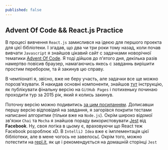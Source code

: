 ```yaml
---
published: false
---
```

## Advent Of Code && React.js Practice

В процесі вивчення `React.js` замислився на ідеєю для першого проекта для цієї бібліотеки. І згадав, що два чи три роки тому назад, коли почав вивчати `Javascript` я знайшов цікавий сайт с задачками новорічної тематики [Advent Of Code](http://adventofcode.com). Я тоді дійшов до п'ятого дня, декілька разів намертво повісив браузер, намагаючись якесь с завданнь вирішити простим перебором, та й закинув цю справу.

В чемпіонаті я, звісно, вже не беру участь, але задачки все ще можно порозв'язувати. Я накидав основні компоненти, знайшов [тут](https://github.com/facebook/create-react-app/blob/master/packages/react-scripts/template/README.md#github-pages) інструкцію, як публікувати фінальну версію на `GitHub Pages` і потихеньку починаю проходити тур за 2015 рік, який я колись закинув.

Поточну версію можно подивитись [за цим посиланням](https://rfist.github.io/adventofcode_solutions/).
Дописавши першу версію відповідей на завдання, я загорівся покрити тестами написанні алгоритми (тільки вже на `Node.js`). Окрім широко відомої зв'язки  `Chai` та `Mocha` я знайшов пораду використовувати [Jest](https://facebook.github.io/jest) від **Facebook**. Ну, своя логіка в цьому є, враховуючи що React теж  Facebook розроблює xD. В `IntelliJ Idea` вже є імплементація цієї бібліотеки, але в мене чогось не завелось(. Окрім того, можно потестити на [repl.it](https://repl.it/languages/jest), як це і рекомендується на домашній сторінці `Jest`
